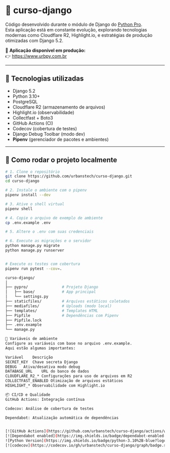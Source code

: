 # 🚀 curso-django

Código desenvolvido durante o módulo de Django do [Python Pro](https://www.python.pro.br).  
Esta aplicação está em constante evolução, explorando tecnologias modernas como Cloudflare R2, Highlight.io, e estratégias de produção otimizadas com Django 5.2.

🔗 **Aplicação disponível em produção:**  
👉 https://www.urbpy.com.br

---

## 🧰 Tecnologias utilizadas

- Django 5.2
- Python 3.10+
- PostgreSQL
- Cloudflare R2 (armazenamento de arquivos)
- Highlight.io (observabilidade)
- Collectfast + Boto3
- GitHub Actions (CI)
- Codecov (cobertura de testes)
- Django Debug Toolbar (modo dev)
- **Pipenv** (gerenciador de pacotes e ambientes)

---

## 🚀 Como rodar o projeto localmente

```bash
# 1. Clone o repositório
git clone https://github.com/urbanstech/curso-django.git
cd curso-django

# 2. Instale o ambiente com o pipenv
pipenv install --dev

# 3. Ative o shell virtual
pipenv shell

# 4. Copie o arquivo de exemplo de ambiente
cp .env.example .env

# 5. Altere o .env com suas credenciais

# 6. Execute as migrações e o servidor
python manage.py migrate
python manage.py runserver


# Execute os testes com cobertura
pipenv run pytest --cov=.

curso-django/
│
├── pypro/               # Projeto Django
│   ├── base/            # App principal
│   └── settings.py
├── staticfiles/         # Arquivos estáticos coletados
├── mediafiles/          # Uploads (modo local)
├── templates/           # Templates HTML
├── Pipfile              # Dependências com Pipenv
├── Pipfile.lock
├── .env.example
└── manage.py

🧪 Variáveis de ambiente
Configure as variáveis com base no arquivo .env.example.
Aqui estão algumas importantes:

Variável	Descrição
SECRET_KEY	Chave secreta Django
DEBUG	Ativa/desativa modo debug
DATABASE_URL	URL do banco de dados
CLOUDFLARE_R2_*	Configurações para uso de arquivos em R2
COLLECTFAST_ENABLED	Otimização de arquivos estáticos
HIGHLIGHT_*	Observabilidade com Highlight.io

📦 CI/CD e Qualidade
GitHub Actions: Integração contínua

Codecov: Análise de cobertura de testes

Dependabot: Atualização automática de dependências


[![GitHub Actions](https://github.com/urbanstech/curso-django/actions/workflows/ci.yml/badge.svg)](https://github.com)
[![Dependabot enabled](https://img.shields.io/badge/dependabot-enabled-brightgreen?logo=dependabot)](https://docs.github.com/en/code-security/supply-chain-security/keeping-your-dependencies-updated-automatically)
![Python Version](https://img.shields.io/badge/python-3.10%2B-blue?logo=python)
[![codecov](https://codecov.io/gh/urbanstech/curso-django/graph/badge.svg?token=HYP8ygr5dO)](https://codecov.io/gh/urbanstech/curso-django)


